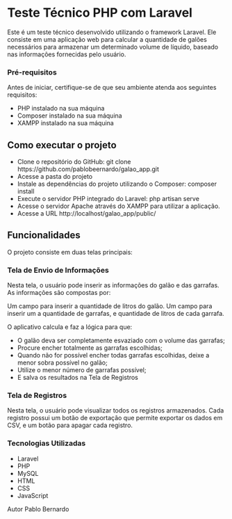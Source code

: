 <h1>Teste Técnico PHP com Laravel</h1>
Este é um teste técnico desenvolvido utilizando o framework Laravel. Ele consiste em uma aplicação web para calcular a quantidade de galões necessários para armazenar um determinado volume de líquido, baseado nas informações fornecidas pelo usuário.
<br>
<h3>Pré-requisitos</h3>
Antes de iniciar, certifique-se de que seu ambiente atenda aos seguintes requisitos:
<ul>
    <li>PHP instalado na sua máquina</li>
    <li>Composer instalado na sua máquina</li>
    <li>XAMPP instalado na sua máquina</li>
</ul>    

<h2>Como executar o projeto</h2>

<ul>
    <li>Clone o repositório do GitHub: git clone https://github.com/pablobeernardo/galao_app.git</li>
    <li>Acesse a pasta do projeto</li>
    <li>Instale as dependências do projeto utilizando o Composer: composer install</li>
    <li>Execute o servidor PHP integrado do Laravel: php artisan serve</li>
    <li>Acesse o servidor Apache através do XAMPP para utilizar a aplicação.</li>
    <li>Acesse a URL http://localhost/galao_app/public/</li>
</ul>
<h2>Funcionalidades</h2>
O projeto consiste em duas telas principais:

<h3>Tela de Envio de Informações</h3>
Nesta tela, o usuário pode inserir as informações do galão e das garrafas. As informações são compostas por:

Um campo para inserir a quantidade de litros do galão.
Um campo para inserir um a quantidade de garrafas, e quantidade de litros de cada garrafa.

O aplicativo calcula e faz a lógica para que:
<ul>
<li>O galão deva ser completamente esvaziado com o volume das garrafas;</li>
<li>Procure encher totalmente as garrafas escolhidas;</li>
<li>Quando não for possível encher todas garrafas escolhidas, deixe a menor sobra possível no galão;</li>
<li>Utilize o menor número de garrafas possível;</li>
<li>E salva os resultados na Tela de Registros</li>
</ul>

<h3>Tela de Registros</h3>
Nesta tela, o usuário pode visualizar todos os registros armazenados. Cada registro possui um botão de exportação que permite exportar os dados em CSV, e um botão para apagar cada registro.

<h3>Tecnologias Utilizadas</h3>
<ul>
    <li>Laravel</li>
    <li>PHP</li>
    <li>MySQL</li>
    <li>HTML</li>
    <li>CSS</li>
    <li>JavaScript</li>
</ul>

Autor
Pablo Bernardo
